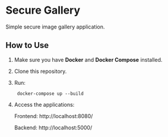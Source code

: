 # Secure Gallery

Simple secure image gallery application.

## How to Use

1. Make sure you have **Docker** and **Docker Compose** installed.

2. Clone this repository.

3. Run:

        docker-compose up --build

4. Access the applications:

    Frontend: http://localhost:8080/

    Backend: http://localhost:5000/
